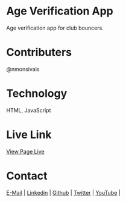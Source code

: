 # Age Verification App
Age verification app for club bouncers.

# Contributers

@nmonsivais

# Technology
HTML, JavaScript

# Live Link
[View Page Live](https://nmonsivais.github.io/004jsclubbouncer/)

# Contact
[E-Mail](Mailto:nmonsivais@gmail.com) |
[Linkedin](http://www.linkedin.com/in/nmonsivais) |
[Github](http://github.com/nmonsivais) |
[Twitter](http://www.twitter.com/trobadour_XP) |
[YouTube](http://www.youtube.com/c/Trobadour_XP) |